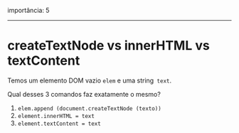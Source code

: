 importância: 5

---

# createTextNode vs innerHTML vs textContent

Temos um elemento DOM vazio `elem` e uma string` text`.

Qual desses 3 comandos faz exatamente o mesmo?

1. `elem.append (document.createTextNode (texto))`
2. `element.innerHTML = text`
3. `element.textContent = text`
